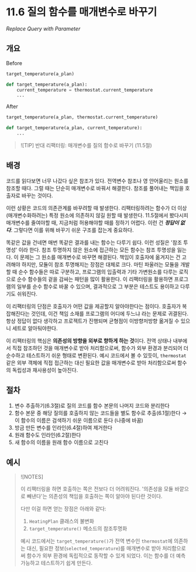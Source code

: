 # 11.6 질의 함수를 매개변수로 바꾸기

_Replace Query with Parameter_

## 개요

Before

```python
target_temperature(a_plan)

def target_temperature(a_plan):
    current_temperature = thermostat.current_temperature
    ...
```

After

```python
target_temperature(a_plan, thermostat.current_temperature)

def target_temperature(a_plan, current_temperature):
    ...
```

> ![TIP]
> 반대 리팩터링: 매개변수를 질의 함수로 바꾸기 (11.5절)

## 배경

코드를 읽다보면 너무 나갔다 싶은 참조가 있다. 전역변수 참조나 영 안어울리는 원소를 참조할 때다.
그럴 때는 단순히 매개변수로 바꿔서 해결한다. 참조를 풀어내는 책임을 호출자로 바꾸는 것이다.

이런 상황은 코드의 의존관계를 바꾸려할 때 발생한다. 리팩터링하려는 함수가 더 이상 (매개변수화하려는) 특정 원소에 의존하지 않길 원할 때 발생한다.
11.5절에서 봤다시피 매개변수를 줄여야할 때, 지금처럼 허용해야할 때를 정하기 어렵다. 이런 건 ***정답이 없다***.
그렇다면 이를 위해 바꾸기 쉬운 구조를 잡는게 중요하다.

똑같은 값을 건네면 매번 똑같은 결과를 내는 함수는 다루기 쉽다. 이런 성질은 '참조 투명성' 이라 한다.
참조 투명하지 않은 원소에 접근하는 모든 함수는 참조 투명성을 잃는다. 이 문제는 그 원소를 매개변수로 바꾸면 해결된다.
책임이 호출자에 옮겨지는 건 고려해야 하지만, 모듈이 참조 투명해지는 장점은 대체로 크다.
마틴 파울러는 모듈을 개발할 때 순수 함수들은 따로 구분하고, 
프로그램의 입출력과 기타 가변원소를 다루는 로직으로 순수 함수들의 겉을 감싸는 패턴을 많이 활용한다.
이 리팩터링을 활용하면 프로그램의 일부를 순수 함수로 바꿀 수 있으며, 결과적으로 그 부분은 테스트도 용이하고 다루기도 쉬워진다.

이 리팩터링의 단점은 호출자가 어떤 값을 제공할지 알아야한다는 점이다. 호출자가 복잡해진다는 것인데, 이건 책임 소재를 프로그램의 어디에 두느냐 라는 문제로 귀결된다.
항상 정답이 없다 생각하고 프로젝트가 진행되며 균형점이 이방향저방향 옮겨질 수 있으니 세트로 알아둬야한다.

이 리팩터링의 핵심은 **의존성의 방향을 외부로 향하게 하는 것**이다.
전역 상태나 내부에서 직접 참조하던 것을 매개변수로 받아 처리함으로써, 
함수가 외부 환경과 분리되어 더 순수하고 테스트하기 쉬운 형태로 변환된다. 
예시 코드에서 볼 수 있듯이, `thermostat` 같은 외부 객체에 직접 접근하는 대신 필요한 값을 매개변수로 받아 처리함으로써 함수의 독립성과 재사용성이 높아진다.

## 절차

1. 변수 추출하기(6.3절)로 질의 코드를 함수 본문의 나머지 코드와 분리한다
2. 함수 본문 중 해당 질의를 호출하지 않는 코드들을 별도 함수로 추출(6.1절)한다
→ 이 함수의 이름은 검색하기 쉬운 이름으로 둔다 (나중에 바꿈)
3. 방금 만든 변수를 인라인(6.4절)하여 제거한다
4. 원래 함수도 인라인(6.2절)한다
5. 새 함수의 이름을 원래 함수 이름으로 고친다

## 예시

> ![NOTES]
> 
> 이 리팩터링을 하면 호출하는 쪽은 전보다 더 어려워진다.
> '의존성을 모듈 바깥으로 빼낸다'는 의존성의 책임을 호출하는 쪽이 알아야 된다란 것이다.
> 
> 다만 이걸 하면 얻는 장점은 아래와 같다:
> 
>   1. `HeatingPlan` 클래스의 불변화
>   2. `target_temperature()` 메소드의 참조투명화
>
> 예시 코드에서는 `target_temperature()`가 전역 변수인 `thermostat`에 의존하는 대신,
> 필요한 정보(`selected_temperature`)를 매개변수로 받아 처리함으로써 
> 함수가 외부 환경에 독립적으로 동작할 수 있게 되었다. 
> 이는 함수를 더 예측 가능하고 테스트하기 쉽게 만든다.
